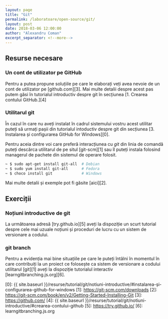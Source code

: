 ```yaml
---
layout: page
title: "Git"
permalink: /laboratoare/open-source/git/
layout: post
date: 2018-03-06 12:00:00
author: "Alexandru Coman"
excerpt_separator: <!--more-->
---
```


## Resurse necesare

### Un cont de utilizator pe GitHub

Pentru a putea propune soluțiile pe care le elaborați veți avea nevoie de un cont de utilizator pe [github.com][3].
Mai multe detalii despre acest pas putem găsi în tutorialul introductiv despre git în secțiunea [1. Crearea contului GitHub.][4]

### Utilitarul git

În cazul în care nu aveți instalat în cadrul sistemului vostru acest utilitar puteți să urmați pașii din tutorialul intoductiv despre git din secțiunea [3. Instalarea și configurarea GitHub for Windows][0].

Pentru aceia dintre voi care preferă interacțiunea cu *git* din linia de comandă puteți descărca utilitarul de pe situl [git-scm][1] sau îl puteți instala folosind managerul de pachete din sistemul de operare folosit.

```bash
~ $ sudo apt-get install git-all  # Debian
~ $ sudo yum install git-all      # Fedora
~ $ choco install git             # Windows
```
Mai multe detalii și exemple pot fi găsite [aici][2].

## Exerciții

### Noțiuni introductive de git

La următoarea adresă [try.github.io][5] aveți la dispoziție un scurt tutorial despre cele mai uzuale noțiuni și proceduri de lucru cu un sistem de versionare a codului.

### git branch

Pentru a evidenția mai bine situațiile pe care le puteți întâlni în momentul în care contribuiți la un proiect ce folosește ca sistem de versionare a codului utilitarul [git][1] aveți la dispoziție tutorialul interactiv [learngitbranching.js.org][6].


[0]: {{ site.baseurl }}/resurse/tutorial/git/notiuni-introductive/#instalarea-și-configurarea-github-for-windows
[1]: https://git-scm.com/downloads
[2]: https://git-scm.com/book/en/v2/Getting-Started-Installing-Git
[3]: https://github.com/
[4]: {{ site.baseurl }}/resurse/tutorial/git/notiuni-introductive/#crearea-contului-github
[5]: https://try.github.io/
[6]: learngitbranching.js.org
